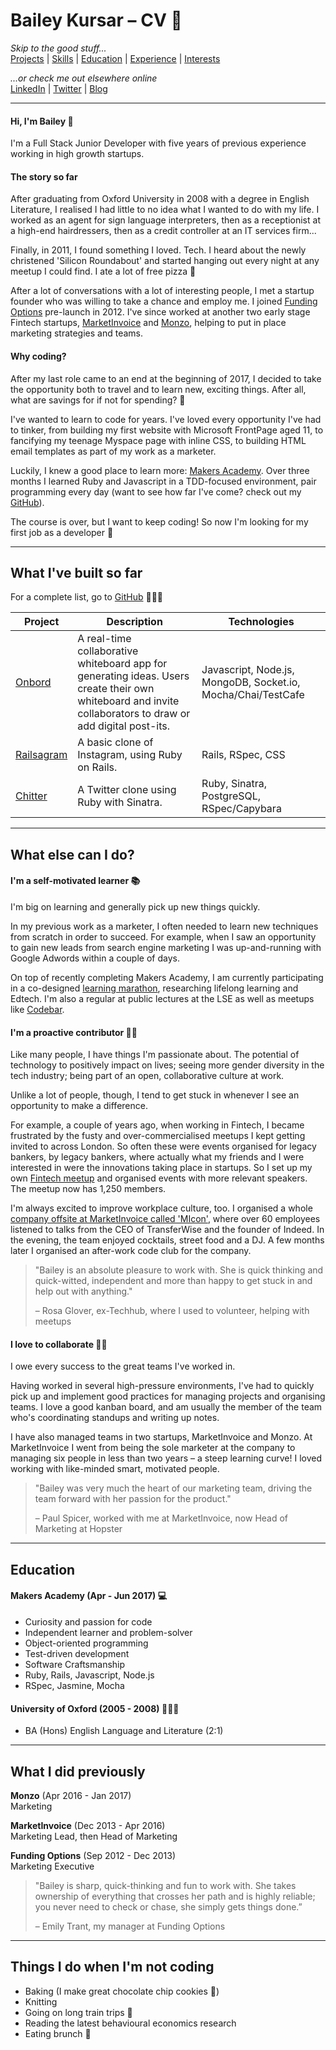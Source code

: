 # Bailey Kursar – CV 📝

_Skip to the good stuff..._  
[Projects](https://github.com/baileytalks/CV#what-ive-built-so-far) | [Skills](https://github.com/baileytalks/CV#what-else-can-i-do) | [Education](https://github.com/baileytalks/CV#education) | [Experience](https://github.com/baileytalks/CV#what-i-did-previously) | [Interests](https://github.com/baileytalks/CV#things-i-do-when-im-not-coding)

_...or check me out elsewhere online_  
[LinkedIn](https://www.linkedin.com/in/baileykursar) | [Twitter](https://twitter.com/baileytalks) | [Blog](https://dailybailey.co)

---

#### Hi, I'm Bailey 👋

I'm a Full Stack Junior Developer with five years of previous experience working in high growth startups.

#### The story so far

After graduating from Oxford University in 2008 with a degree in English Literature, I realised I had little to no idea what I wanted to do with my life. I worked as an agent for sign language interpreters, then as a receptionist at a high-end hairdressers, then as a credit controller at an IT services firm...

Finally, in 2011, I found something I loved. Tech. I heard about the newly christened 'Silicon Roundabout' and started hanging out every night at any meetup I could find. I ate a lot of free pizza 🍕

After a lot of conversations with a lot of interesting people, I met a startup founder who was willing to take a chance and employ me. I joined [Funding Options](https://www.fundingoptions.com/) pre-launch in 2012. I've since worked at another two early stage Fintech startups, [MarketInvoice](https://www.marketinvoice.com/) and [Monzo](https://monzo.com/), helping to put in place marketing strategies and teams.

#### Why coding?

After my last role came to an end at the beginning of 2017, I decided to take the opportunity both to travel and to learn new, exciting things. After all, what are savings for if not for spending? 💸

I've wanted to learn to code for years. I've loved every opportunity I've had to tinker, from building my first website with Microsoft FrontPage aged 11, to fancifying my teenage Myspace page with inline CSS, to building HTML email templates as part of my work as a marketer.

Luckily, I knew a good place to learn more: [Makers Academy](http://www.makersacademy.com/). Over three months I learned Ruby and Javascript in a TDD-focused environment, pair programming every day (want to see how far I've come? check out my [GitHub](https://github.com/baileytalks?tab=repositories)).

The course is over, but I want to keep coding! So now I'm looking for my first job as a developer 🤞

---

## What I've built so far

For a complete list, go to [GitHub](https://github.com/baileytalks?tab=repositories) 👩🏻‍💻

| Project   | Description | Technologies |
|---        |---         |---           |
| [Onbord](https://www.github.com/ilarne/team-whiteboard) | A real-time collaborative whiteboard app for generating ideas. Users create their own whiteboard and invite collaborators to draw or add digital post-its.  | Javascript, Node.js, MongoDB, Socket.io, Mocha/Chai/TestCafe |
|[Railsagram](https://github.com/baileytalks/instagram-challenge)| A basic clone of Instagram, using Ruby on Rails. | Rails, RSpec, CSS|
| [Chitter](https://github.com/baileytalks/chitter-challenge) | A Twitter clone using Ruby with Sinatra. | Ruby, Sinatra, PostgreSQL, RSpec/Capybara |

---

## What else can I do?

#### I'm a self-motivated learner 📚

I'm big on learning and generally pick up new things quickly.

In my previous work as a marketer, I often needed to learn new techniques from scratch in order to succeed. For example, when I saw an opportunity to gain new leads from search engine marketing I was up-and-running with Google Adwords within a couple of days.

On top of recently completing Makers Academy, I am currently participating in a co-designed [learning marathon](https://www.enrolyourself.com/), researching lifelong learning and Edtech. I'm also a regular at public lectures at the LSE as well as meetups like [Codebar](http://codebar.io/).

#### I'm a proactive contributor 🙋🏻

Like many people, I have things I'm passionate about. The potential of technology to positively impact on lives; seeing more gender diversity in the tech industry; being part of an open, collaborative culture at work.

Unlike a lot of people, though, I tend to get stuck in whenever I see an opportunity to make a difference.

For example, a couple of years ago, when working in Fintech, I became frustrated by the fusty and over-commercialised meetups I kept getting invited to across London. So often these were events organised for legacy bankers, by legacy bankers, where actually what my friends and I were interested in were the innovations taking place in startups. So I set up my own [Fintech meetup](http://meetup.com/youhadonefintechjob) and organised events with more relevant speakers. The meetup now has 1,250 members.

I'm always excited to improve workplace culture, too. I organised a whole [company offsite at MarketInvoice called 'MIcon'](https://www.youtube.com/watch?v=v9XPuitbjEk), where over 60 employees listened to talks from the CEO of TransferWise and the founder of Indeed. In the evening, the team enjoyed cocktails, street food and a DJ. A few months later I organised an after-work code club for the company.

> "Bailey is an absolute pleasure to work with. She is quick thinking and quick-witted, independent and more than happy to get stuck in and help out with anything."
>
>– Rosa Glover, ex-Techhub, where I used to volunteer, helping with meetups


#### I love to collaborate 👫👫

I owe every success to the great teams I've worked in.

Having worked in several high-pressure environments, I've had to quickly pick up and implement good practices for managing projects and organising teams. I love a good kanban board, and am usually the member of the team who's coordinating standups and writing up notes.

I have also managed teams in two startups, MarketInvoice and Monzo. At MarketInvoice I went from being the sole marketer at the company to managing six people in less than two years – a steep learning curve! I loved working with like-minded smart, motivated people.

> "Bailey was very much the heart of our marketing team, driving the team forward with her passion for the product."
>
>– Paul Spicer, worked with me at MarketInvoice, now Head of Marketing at Hopster

---

## Education

#### Makers Academy (Apr - Jun 2017) 💻

- Curiosity and passion for code
- Independent learner and problem-solver
- Object-oriented programming
- Test-driven development
- Software Craftsmanship
- Ruby, Rails, Javascript, Node.js
- RSpec, Jasmine, Mocha

#### University of Oxford (2005 - 2008) 👩🏻‍🎓

- BA (Hons) English Language and Literature (2:1)

---

## What I did previously

**Monzo** (Apr 2016 - Jan 2017)  
Marketing

**MarketInvoice** (Dec 2013 - Apr 2016)  
Marketing Lead, then Head of Marketing

**Funding Options** (Sep 2012 - Dec 2013)  
Marketing Executive

> "Bailey is sharp, quick-thinking and fun to work with. She takes ownership of everything that crosses her path and is highly reliable; you never need to check or chase, she simply gets things done.”
>
>– Emily Trant, my manager at Funding Options

---

## Things I do when I'm not coding

- Baking (I make great chocolate chip cookies 🍪)
- Knitting
- Going on long train trips 🚞
- Reading the latest behavioural economics research
- Eating brunch 🍳
